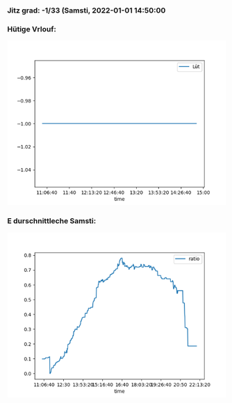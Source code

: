 ### Jitz grad: -1/33 (Samsti, 2022-01-01 14:50:00

### Hütige Vrlouf:
![Graph](Today.png)

### E durschnittleche Samsti:
![Graph](Samsti.png)